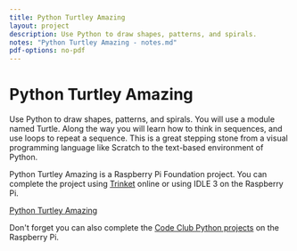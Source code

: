 ```yaml
---
title: Python Turtley Amazing
layout: project
description: Use Python to draw shapes, patterns, and spirals.
notes: "Python Turtley Amazing - notes.md"
pdf-options: no-pdf
---
```


# Python Turtley Amazing

Use Python to draw shapes, patterns, and spirals. You will use a module named Turtle. Along the way you will learn how to think in sequences, and use loops to repeat a sequence. This is a great stepping stone from a visual programming language like Scratch to the text-based environment of Python.

Python Turtley Amazing is a Raspberry Pi Foundation project. You can complete the project using [Trinket](jumpto.cc/python-new) online or using IDLE 3 on the Raspberry Pi.

[Python Turtley Amazing](https://www.raspberrypi.org/learning/turtley-amazing/)

Don't forget you can also complete the [Code Club Python projects](https://codeclubprojects.org/en-GB/python/) on the Raspberry Pi.
